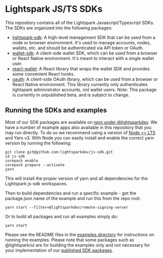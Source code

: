 # Lightspark JS/TS SDKs

This repository contains all of the Lightspark Javascript/Typescript SDKs. The SDKs are organized into the following packages:

- [lightspark-sdk](./packages/lightspark-sdk/README.md): A high-level management SDK that can be used from a node or browser environment. It's used to manage accounts, nodes, wallets, etc. and should be authenticated via API token or OAuth.
- [wallet-sdk](./packages/wallet-sdk/README.md): A client-side wallet SDK, which can be used from a browser or React Native environment. It's meant to interact with a single wallet user.
- [react-wallet](./packages/react-wallet/README.md): A React library that wraps the wallet SDK and provides some convenient React hooks.
- [oauth](./packages/oauth/README.md): A client-side OAuth library, which can be used from a browser or React Native environment. This library currently only authenticates lightspark administrator accounts, not wallet users. _Note_: This package is currently in unpublished beta, and is subject to change.

## Running the SDKs and examples

Most of our SDK packages are available on [npm under @lightsparkdev](https://www.npmjs.com/search?q=%40lightsparkdev). We have a number of example apps also available in this repository that you may run directly. To do so we recommend using a version of [Node >= LTS](https://nodejs.dev/en/about/releases/) and Yarn v3. With Node you can easily install and enable the correct yarn version by running the following:

```
git clone git@github.com:lightsparkdev/js-sdk.git
cd js-sdk
corepack enable
corepack prepare --activate
yarn
```

This will install the proper version of yarn and all dependencies for the Lightspark js-sdk workspaces.

Then to build dependencies and run a specific example - get the package.json name of the example and run this from the repo root:

```
yarn start --filter=@lightsparkdev/remote-signing-server
```

Or to build all packages and run all examples simply do:

```
yarn start
```

Please see the README files in the [examples directory](./apps/examples) for instructions on running the examples. Please note that some packages such as @lightspark/ui are for building the examples only and not necessary for your implementation of our [published SDK packages](https://www.npmjs.com/search?q=%40lightsparkdev).
